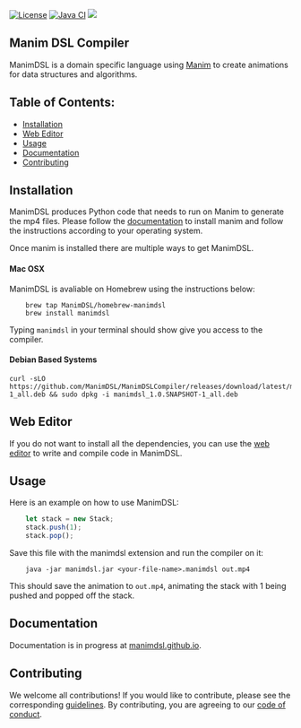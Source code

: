 [![License](https://img.shields.io/badge/License-BSD%203--Clause-blue.svg)](https://opensource.org/licenses/BSD-3-Clause)
[![Java CI](https://github.com/ManimDSL/ManimDSLCompiler/workflows/Java%20CI/badge.svg?branch=master)](https://github.com/ManimDSL/ManimDSLCompiler/actions?query=workflow%3A%22Java+CI%22)
[![](https://img.shields.io/badge/docs-readthedocs.svg)](https://manimdsl.github.io)

## Manim DSL Compiler

ManimDSL is a domain specific language using [Manim](https://github.com/3b1b/manim) to create animations for
data structures and algorithms.

## Table of Contents:
- [Installation](#installation)
- [Web Editor](#web-editor)
- [Usage](#usage)
- [Documentation](#documentation)
- [Contributing](#contributing)

## Installation

ManimDSL produces Python code that needs to run on Manim to generate the mp4 files. Please follow the
[documentation](https://manimce.readthedocs.io/en/latest/installation.html) to install manim
and follow the instructions according to your operating system.

Once manim is installed there are multiple ways to get ManimDSL.

#### Mac OSX

ManimDSL is avaliable on Homebrew using the instructions below:
```
    brew tap ManimDSL/homebrew-manimdsl
    brew install manimdsl
```

Typing `manimdsl` in your terminal should show give you access to the compiler.

#### Debian Based Systems

```
curl -sLO https://github.com/ManimDSL/ManimDSLCompiler/releases/download/latest/manimdsl_1.0.SNAPSHOT-1_all.deb && sudo dpkg -i manimdsl_1.0.SNAPSHOT-1_all.deb
```

## Web Editor

If you do not want to install all the dependencies, you can use the [web editor](http://manimdsl.netlify.app/) to write and compile code in ManimDSL.

## Usage

Here is an example on how to use ManimDSL:

```js
    let stack = new Stack;
    stack.push(1);
    stack.pop();
```

Save this file with the manimdsl extension and run the compiler on it:

```
    java -jar manimdsl.jar <your-file-name>.manimdsl out.mp4
```

This should save the animation to `out.mp4`, animating the stack with 1 being pushed and popped off the stack.


## Documentation
Documentation is in progress at [manimdsl.github.io](https://manimdsl.github.io/).

## Contributing
We welcome all contributions! If you would like to contribute, please see the corresponding [guidelines][contributing]. By contributing, you are agreeing to our [code of conduct][code-of-conduct].

[contributing]: https://github.com/ManimDSL/ManimDSLCompiler/blob/master/CONTRIBUTING.md
[code-of-conduct]: https://github.com/ManimDSL/ManimDSLCompiler/blob/master/CODE_OF_CONDUCT.md
